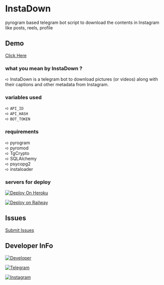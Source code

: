 # InstaDown
pyrogram based telegram bot script to download the contents in Instagram like posts, reels, profile

## Demo
[Click Here](https://telegram.me/instad0wn_bot)

### what you mean by InstaDown ?
 ➪ InstaDown is a telegram bot to download pictures (or videos) along with their captions and other metadata from Instagram.

### variables used
➪ `API_ID`<br>
➪ `API_HASH`<br>
➪ `BOT_TOKEN`<br>
### requirements
➪ pyrogram <br>
➪ pyromod <br>
➪ TgCrypto <br>
➪ SQLAlchemy <br>
➪ psycopg2 <br>
➪ instaloader

### servers for deploy

[![Deploy On Heroku](https://img.shields.io/badge/heroku-%23430098.svg?style=for-the-badge&logo=heroku&logoColor=white)](https://heroku.com/deploy?template=https://github.com/riz4d/InstaDown)

[![Deploy on Railway](https://img.shields.io/badge/railway-%23430098.svg?style=for-the-badge&logo=railway&logoColor=white)](https://railway.app/new/template?template=https://github.com/riz4d/InstaDown)

## Issues 

[Submit Issues](https://github.com/riz4d/InstaDown/issues)

## Developer InFo

[![Developer](https://contributors-img.web.app/image?repo=riz4d/TempMail-Bot)](https://github.com/riz4d)

[![Telegram](https://img.shields.io/badge/Telegram-grey?style=for-the-badge&logo=telegram)](https://telegram.me/riz4d)

[![Instagram](https://img.shields.io/badge/InstaGram-grey?style=for-the-badge&logo=Instagram&logoColor=white)](https://instagram.com/riz.4d)

